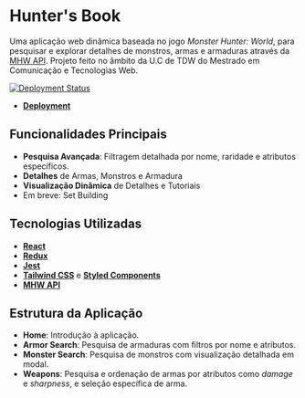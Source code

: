 # **Hunter's Book**  

Uma aplicação web dinâmica baseada no jogo *Monster Hunter: World*,  para pesquisar e explorar detalhes de monstros, armas e armaduras através da [MHW API](https://docs.mhw-db.com/). Projeto feito no âmbito da U.C de TDW do Mestrado em Comunicação e Tecnologias Web. 

[![Deployment Status](https://vercel.com/button)](https://mhw-web-app.vercel.app/)
- **[Deployment](https://tdw-mp2-joao-jorge.vercel.app)**


## **Funcionalidades Principais**  
- **Pesquisa Avançada**: Filtragem detalhada por nome, raridade e atributos específicos.
- **Detalhes** de Armas, Monstros e Armadura
- **Visualização Dinâmica** de Detalhes e Tutoriais
- Em breve: Set Building
  
## **Tecnologias Utilizadas**  
- **[React](https://reactjs.org/)**
- **[Redux](https://redux.js.org/)**
- **[Jest](https://jestjs.io/)**
- **[Tailwind CSS](https://tailwindcss.com/)** e **[Styled Components](https://styled-components.com/)**
- **[MHW API](https://docs.mhw-db.com/)**

## **Estrutura da Aplicação**  
- **Home**: Introdução à aplicação.  
- **Armor Search**: Pesquisa de armaduras com filtros por nome e atributos.  
- **Monster Search**: Pesquisa de monstros com visualização detalhada em modal.  
- **Weapons**: Pesquisa e ordenação de armas por atributos como *damage* e *sharpness*, e seleção específica de arma.  

